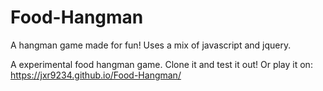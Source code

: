 # Food-Hangman
A hangman game made for fun! Uses a mix of javascript and jquery.

A experimental food hangman game. 
Clone it and test it out! 
Or play it on:
https://jxr9234.github.io/Food-Hangman/
